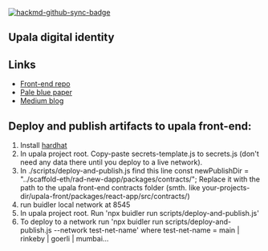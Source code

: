[![hackmd-github-sync-badge](https://hackmd.io/tHhYT-4QRy-syvNkoBa_ZA/badge)](https://hackmd.io/tHhYT-4QRy-syvNkoBa_ZA)
## Upala digital identity


## Links 
- [Front-end repo](https://github.com/porobov/upala-front)
- [Pale blue paper](https://upala-docs.readthedocs.io/en/latest/)
- [Medium blog](https://medium.com/six-degrees-of-separation/)

## Deploy and publish artifacts to upala front-end:
1. Install [hardhat](https://github.com/nomiclabs/buidler)
2. In upala project root. Copy-paste secrets-template.js to secrets.js (don't need any data there until you deploy to a live network).
3. In ./scripts/deploy-and-publish.js find this line
const newPublishDir = "../scaffold-eth/rad-new-dapp/packages/contracts/";
Replace it with the path to the upala front-end contracts folder (smth. like your-projects-dir/upala-front/packages/react-app/src/contracts/)
5. run buidler local network at 8545
6. In upala project root. Run 'npx buidler run scripts/deploy-and-publish.js'
7. To deploy to a network run 'npx buidler run scripts/deploy-and-publish.js --network test-net-name' where test-net-name = main | rinkeby | goerli | mumbai...

